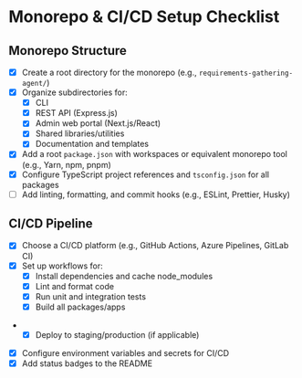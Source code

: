 # Monorepo & CI/CD Setup Checklist


## Monorepo Structure
- [x] Create a root directory for the monorepo (e.g., `requirements-gathering-agent/`)
- [x] Organize subdirectories for:
  - [x] CLI
  - [x] REST API (Express.js)
  - [x] Admin web portal (Next.js/React)
  - [x] Shared libraries/utilities
  - [x] Documentation and templates
- [x] Add a root `package.json` with workspaces or equivalent monorepo tool (e.g., Yarn, npm, pnpm)
- [x] Configure TypeScript project references and `tsconfig.json` for all packages
- [ ] Add linting, formatting, and commit hooks (e.g., ESLint, Prettier, Husky)

## CI/CD Pipeline
- [x] Choose a CI/CD platform (e.g., GitHub Actions, Azure Pipelines, GitLab CI)
- [x] Set up workflows for:
  - [x] Install dependencies and cache node_modules
  - [x] Lint and format code
  - [x] Run unit and integration tests
  - [x] Build all packages/apps
-  - [x] Deploy to staging/production (if applicable)
- [x] Configure environment variables and secrets for CI/CD
- [x] Add status badges to the README
